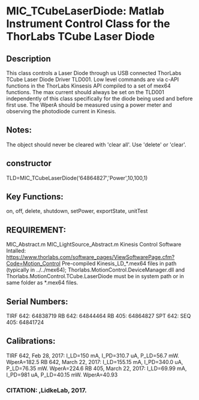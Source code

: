 # MIC_TCubeLaserDiode: Matlab Instrument Control Class for the ThorLabs TCube Laser Diode
## Description
This class controls a Laser Diode through us USB connected ThorLabs TCube Laser
Diode Driver TLD001.   Low level commands are via c-API functions
in the ThorLabs Kinsesis API compiled to a set of mex64 functions.
The max current should always be set on the TLD001 independently of
this class specifically for the diode being used and before first use.
The WperA should be measured using a power meter and observing the
photodiode current in Kinesis.
## Notes:
The object should never be cleared with 'clear all'.  Use
'delete' or 'clear'.
## constructor
TLD=MIC_TCubeLaserDiode('64864827','Power',10,100,1)
## Key Functions:
on, off, delete, shutdown, setPower, exportState, unitTest
## REQUIREMENT:
MIC_Abstract.m
MIC_LightSource_Abstract.m
Kinesis Control Software Intalled: https://www.thorlabs.com/software_pages/ViewSoftwarePage.cfm?Code=Motion_Control
Pre-compiled Kinesis_LD_*.mex64 files in path (typically in ../../mex64);
Thorlabs.MotionControl.DeviceManager.dll and Thorlabs.MotionControl.TCube.LaserDiode
must be in system path or in same folder as *.mex64 files.
## Serial Numbers:
TIRF 642: 64838719
RB 642: 64844464
RB 405: 64864827
SPT 642:
SEQ 405: 64841724
## Calibrations:
TIRF 642, Feb 28, 2017:  I_LD=150 mA, I_PD=310.7 uA, P_LD=56.7 mW. WperA=182.5
RB 642, March 22, 2017:  I_LD=155.15 mA, I_PD=340.0 uA, P_LD=76.35 mW. WperA=224.6
RB 405, March 22, 2017:  I_LD=69.99 mA, I_PD=981 uA, P_LD=40.15 mW. WperA=40.93
### CITATION: ,LidkeLab, 2017.

